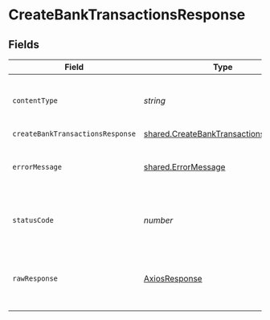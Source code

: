 # CreateBankTransactionsResponse


## Fields

| Field                                                                                          | Type                                                                                           | Required                                                                                       | Description                                                                                    |
| ---------------------------------------------------------------------------------------------- | ---------------------------------------------------------------------------------------------- | ---------------------------------------------------------------------------------------------- | ---------------------------------------------------------------------------------------------- |
| `contentType`                                                                                  | *string*                                                                                       | :heavy_check_mark:                                                                             | HTTP response content type for this operation                                                  |
| `createBankTransactionsResponse`                                                               | [shared.CreateBankTransactionsResponse](../../models/shared/createbanktransactionsresponse.md) | :heavy_minus_sign:                                                                             | Success                                                                                        |
| `errorMessage`                                                                                 | [shared.ErrorMessage](../../models/shared/errormessage.md)                                     | :heavy_minus_sign:                                                                             | Your API request was not properly authorized.                                                  |
| `statusCode`                                                                                   | *number*                                                                                       | :heavy_check_mark:                                                                             | HTTP response status code for this operation                                                   |
| `rawResponse`                                                                                  | [AxiosResponse](https://axios-http.com/docs/res_schema)                                        | :heavy_minus_sign:                                                                             | Raw HTTP response; suitable for custom response parsing                                        |